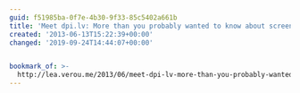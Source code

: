 ```yaml
---
guid: f51985ba-0f7e-4b30-9f33-85c5402a661b
title: 'Meet dpi.lv: More than you probably wanted to know about screen DPI'
created: '2013-06-13T15:22:39+00:00'
changed: '2019-09-24T14:44:07+00:00'


bookmark_of: >-
  http://lea.verou.me/2013/06/meet-dpi-lv-more-than-you-probably-wanted-to-know-about-screen-dpi/
---
```




